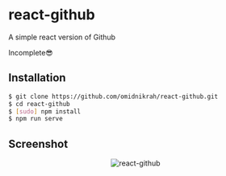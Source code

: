 # react-github
A simple react version of Github

Incomplete😎


## Installation

```bash
$ git clone https://github.com/omidnikrah/react-github.git
$ cd react-github
$ [sudo] npm install
$ npm run serve
```


## Screenshot


<p align='center'>
    <img alt='react-github' src='https://github.com/omidnikrah/react-github/raw/v2/screenshots/react-github.png' />
</p>